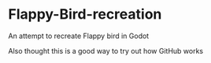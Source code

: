 # Flappy-Bird-recreation
An attempt to recreate Flappy bird in Godot

Also thought this is a good way to try out how GitHub works
